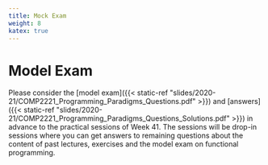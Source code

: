 ```yaml
---
title: Mock Exam
weight: 8
katex: true
---
```


# Model Exam

Please consider the [model exam]({{< static-ref "slides/2020-21/COMP2221_Programming_Paradigms_Questions.pdf" >}}) and [answers]({{< static-ref "slides/2020-21/COMP2221_Programming_Paradigms_Questions_Solutions.pdf" >}}) in advance to the practical sessions of Week 41.
The sessions will be drop-in sessions where you can get answers to remaining questions about the content of past lectures, exercises and the model exam on functional programming.
